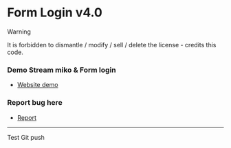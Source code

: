 # Form Login v4.0

> [!WARNING] 
> It is forbidden to dismantle / modify / sell / delete the license - credits this code.

### Demo Stream miko & Form login
 - [Website demo](https://testcodeform.blogspot.com)

### Report bug here
 - [Report](https://github.com/MagicReincarnation/Form-login_byhirutshuji/issues/1#issue-comment-box)

___
Test Git push